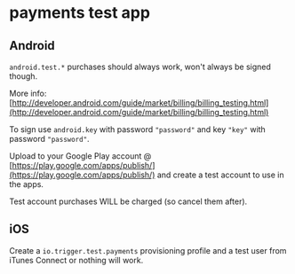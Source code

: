 # payments test app

## Android

`android.test.*` purchases should always work, won't always be signed though.

More info: [http://developer.android.com/guide/market/billing/billing_testing.html](http://developer.android.com/guide/market/billing/billing_testing.html)

To sign use `android.key` with password `"password"` and key `"key"` with password
`"password"`. 

Upload to your Google Play account @ [https://play.google.com/apps/publish/](https://play.google.com/apps/publish/) and
create a test account to use in the apps. 

Test account purchases WILL be charged (so cancel them after).

## iOS

Create a `io.trigger.test.payments` provisioning profile and a test user from iTunes
Connect or nothing will work.